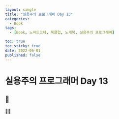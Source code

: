 ```yaml
---
layout: single
title: "실용주의 프로그래머 Day 13"
categories:
  - Book
tags:
  - [Book, 노마드코더, 북클럽, 노개북, 실용주의 프로그래머]

toc: true
toc_sticky: true
date: 2022-06-01
published: false
---
```


# 실용주의 프로그래머 Day 13

## 📌 
📖💡

